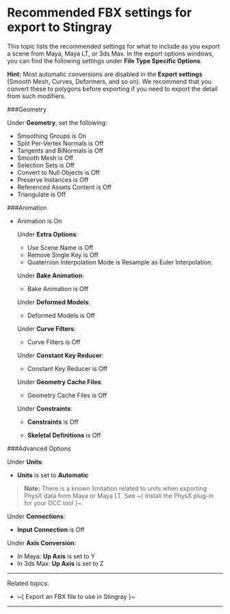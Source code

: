 ﻿# Recommended FBX settings for export to Stingray

This topic lists the recommended settings for what to include as you export a scene from Maya, Maya LT, or 3ds Max. In the export options windows, you can find the following settings under **File Type Specific Options**.

**Hint:** Most automatic conversions are disabled in the **Export settings** (Smooth Mesh, Curves, Deformers, and so on).  We recommend that you convert these to polygons before exporting if you need to export the detail from such modifiers.

###Geometry

Under **Geometry**, set the following:

- Smoothing Groups is On
- Split Per-Vertex Normals is Off
- Tangents and BiNormals is Off
- Smooth Mesh is Off
- Selection Sets is Off
- Convert to Null Objects is Off
- Preserve Instances is Off
- Referenced Assets Content is Off
- Triangulate is Off

###Animation

- Animation is On<br>

	Under **Extra Options**:

	- Use Scene Name is Off
	- Remove Single Key is Off
	- Quaternion Interpolation Mode is Resample as Euler Interpolation.

	Under **Bake Animation**:

	- Bake Animation is Off

	Under **Deformed Models**:

	- Deformed Models is Off

	Under **Curve Filters**:

	- Curve Filters is Off

	Under **Constant Key Reducer**:

	- Constant Key Reducer is Off

	Under **Geometry Cache Files**:

	- Geometry Cache Files is Off

	Under **Constraints**:

	- **Constraints** is Off

	- **Skeletal Definitions** is Off


###Advanced Options

Under **Units**:

- **Units** is set to **Automatic**

> **Note:** There is a known limitation related to units when exporting PhysX data from Maya or Maya LT. See ~{ Install the PhysX plug-in for your DCC tool }~.

Under **Connections**:

- **Input Connection** is Off

Under **Axis Conversion**:

- In Maya: **Up Axis** is set to Y
- In 3ds Max: **Up Axis** is set to Z

---
Related topics:
-	~{ Export an FBX file to use in Stingray }~
---
